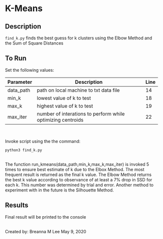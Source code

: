# K-Means


## Description

`find_k.py` finds the best guess for k clusters using the Elbow Method and the Sum of Square Distances

## To Run

Set the following values:

Parameter|Description|Line
---------|------------|----
data_path | path on local machine to txt data file| 14
min_k | lowest value of k to test| 18
max_k | highest value of k to test| 19
max_iter| number of interations to perform while optimizing centroids| 22

<br />

Invoke script using the the command:

`python3 find_k.py`

<br />
The function run_kmeans(data_path,min_k,max_k,max_iter) is invoked 5 times to ensure best estimate of k due to the Elbox Method. The most frequent result is returned as the final k value. The Elbow Method returns the best k value according to observance of at least a 7% drop in SSD for each k. This number was determined by trial and error. Another method to experiment with in the future is the Silhouette Method.  

## Results

Final result will be printed to the console 

<br >
Created by: Breanna M Lee 
May 9, 2020
